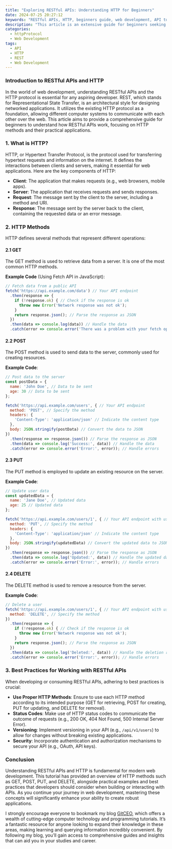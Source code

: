 ```yaml
---
title: "Exploring RESTful APIs: Understanding HTTP for Beginners"
date: 2024-07-25 20:27:12
keywords: "RESTful APIs, HTTP, beginners guide, web development, API tutorial"
description: "This article is an extensive guide for beginners seeking to understand RESTful APIs and HTTP. It delves into the basics of HTTP methods such as GET, POST, PUT, and DELETE, provides step-by-step examples of building a RESTful API, and explains the principles and best practices for web API development. By the end of this tutorial, readers will have a solid foundation in utilizing RESTful APIs in their projects, enhancing their web development skills."
categories:
  - httpProtocol
  - Web Development
tags:
  - API
  - HTTP
  - REST
  - Web Development
---
```


### Introduction to RESTful APIs and HTTP

In the world of web development, understanding RESTful APIs and the HTTP protocol is essential for any aspiring developer. REST, which stands for Representational State Transfer, is an architectural style for designing networked applications. It utilizes the existing HTTP protocol as a foundation, allowing different computer systems to communicate with each other over the web. This article aims to provide a comprehensive guide for beginners to understand how RESTful APIs work, focusing on HTTP methods and their practical applications.

<!-- more -->

### 1. What is HTTP?

HTTP, or Hypertext Transfer Protocol, is the protocol used for transferring hypertext requests and information on the internet. It defines the interactions between clients and servers, making it essential for web applications. Here are the key components of HTTP:

- **Client**: The application that makes requests (e.g., web browsers, mobile apps).
- **Server**: The application that receives requests and sends responses.
- **Request**: The message sent by the client to the server, including a method and URI.
- **Response**: The message sent by the server back to the client, containing the requested data or an error message.

### 2. HTTP Methods

HTTP defines several methods that represent different operations:

#### 2.1 GET

The GET method is used to retrieve data from a server. It is one of the most common HTTP methods.

**Example Code** (Using Fetch API in JavaScript):

```javascript
// Fetch data from a public API
fetch('https://api.example.com/data') // Your API endpoint
  .then(response => {
    if (!response.ok) { // Check if the response is ok
      throw new Error('Network response was not ok');
    }
    return response.json(); // Parse the response as JSON
  })
  .then(data => console.log(data)) // Handle the data
  .catch(error => console.error('There was a problem with your fetch operation:', error));
```

#### 2.2 POST

The POST method is used to send data to the server, commonly used for creating resources.

**Example Code**:

```javascript
// Post data to the server
const postData = {
  name: 'John Doe', // Data to be sent
  age: 30 // Data to be sent
};

fetch('https://api.example.com/users', { // Your API endpoint
  method: 'POST', // Specify the method
  headers: {
    'Content-Type': 'application/json' // Indicate the content type
  },
  body: JSON.stringify(postData) // Convert the data to JSON
})
  .then(response => response.json()) // Parse the response as JSON
  .then(data => console.log('Success:', data)) // Handle the data
  .catch(error => console.error('Error:', error)); // Handle errors
```

#### 2.3 PUT

The PUT method is employed to update an existing resource on the server.

**Example Code**:

```javascript
// Update user data
const updatedData = {
  name: 'Jane Doe', // Updated data
  age: 25 // Updated data
};

fetch('https://api.example.com/users/1', { // Your API endpoint with user ID
  method: 'PUT', // Specify the method
  headers: {
    'Content-Type': 'application/json' // Indicate the content type
  },
  body: JSON.stringify(updatedData) // Convert the updated data to JSON
})
  .then(response => response.json()) // Parse the response as JSON
  .then(data => console.log('Updated:', data)) // Handle the updated data
  .catch(error => console.error('Error:', error)); // Handle errors
```

#### 2.4 DELETE

The DELETE method is used to remove a resource from the server.

**Example Code**:

```javascript
// Delete a user
fetch('https://api.example.com/users/1', { // Your API endpoint with user ID
  method: 'DELETE', // Specify the method
})
  .then(response => {
    if (!response.ok) { // Check if the response is ok
      throw new Error('Network response was not ok');
    }
    return response.json(); // Parse the response as JSON
  })
  .then(data => console.log('Deleted:', data)) // Handle the deletion response
  .catch(error => console.error('Error:', error)); // Handle errors
```

### 3. Best Practices for Working with RESTful APIs

When developing or consuming RESTful APIs, adhering to best practices is crucial:

- **Use Proper HTTP Methods**: Ensure to use each HTTP method according to its intended purpose (GET for retrieving, POST for creating, PUT for updating, and DELETE for removal).
- **Status Codes**: Make use of HTTP status codes to communicate the outcome of requests (e.g., 200 OK, 404 Not Found, 500 Internal Server Error).
- **Versioning**: Implement versioning in your API (e.g., `/api/v1/users`) to allow for changes without breaking existing applications.
- **Security**: Incorporate authentication and authorization mechanisms to secure your API (e.g., OAuth, API keys).

### Conclusion

Understanding RESTful APIs and HTTP is fundamental for modern web development. This tutorial has provided an overview of HTTP methods such as GET, POST, PUT, and DELETE, alongside practical examples and best practices that developers should consider when building or interacting with APIs. As you continue your journey in web development, mastering these concepts will significantly enhance your ability to create robust applications.

I strongly encourage everyone to bookmark my blog [GitCEO](https://gitceo.com), which offers a wealth of cutting-edge computer technology and programming tutorials. It’s a fantastic resource for anyone looking to expand their knowledge in these areas, making learning and querying information incredibly convenient. By following my blog, you’ll gain access to comprehensive guides and insights that can aid you in your studies and career.